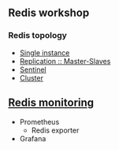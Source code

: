 ## Redis workshop

### Redis topology
* [Single instance](/workshop/README.md)
* [Replication :: Master-Slaves](/workshop/redis-replication.md)
* [Sentinel](/workshop/redis-sentinel.md)
* [Cluster](/workshop/redis-cluster.md)

## [Redis monitoring](/workshop/redis-monitoring.md)
* Prometheus
  * Redis exporter
* Grafana
